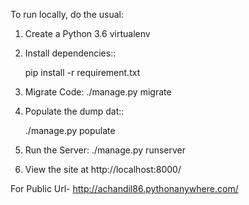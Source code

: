 To run locally, do the usual:

1. Create a Python 3.6 virtualenv

2. Install dependencies::

    pip install -r requirement.txt

3. Migrate Code:
    ./manage.py migrate
    
4. Populate the dump dat::

    ./manage.py populate
    
5. Run the Server:
    ./manage.py runserver

6. View the site at http://localhost:8000/

For Public Url- http://achandil86.pythonanywhere.com/
